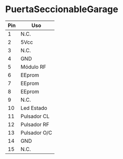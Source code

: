 # PuertaSeccionableGarage
Pin  | Uso 
------------ | -------------
1 | N.C.
2 | 5Vcc
3 | N.C.
4 | GND
5 | Módulo RF
6 | EEprom
7 | EEprom
8 | EEprom
9 | N.C.
10 | Led Estado
11 | Pulsador CL
12 | Pulsador RF
13 | Pulsador O/C
14 | GND
15 | N.C.